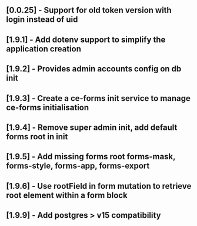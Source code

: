 ## [0.0.25] - Support for old token version with login instead of uid

## [1.9.1] - Add dotenv support to simplify the application creation

## [1.9.2] - Provides admin accounts config on db init

## [1.9.3] - Create a ce-forms init service to manage ce-forms initialisation

## [1.9.4] - Remove super admin init, add default forms root in init

## [1.9.5] - Add missing forms root forms-mask, forms-style, forms-app, forms-export

## [1.9.6] - Use rootField in form mutation to retrieve root element within a form block

## [1.9.9] - Add postgres > v15 compatibility